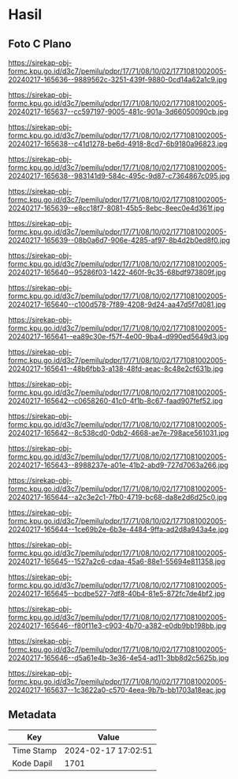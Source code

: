 # Hasil

## Foto C Plano

https://sirekap-obj-formc.kpu.go.id/d3c7/pemilu/pdpr/17/71/08/10/02/1771081002005-20240217-165636--9889562c-3251-439f-9880-0cd14a62a1c9.jpg

https://sirekap-obj-formc.kpu.go.id/d3c7/pemilu/pdpr/17/71/08/10/02/1771081002005-20240217-165637--cc597197-9005-481c-901a-3d66050090cb.jpg

https://sirekap-obj-formc.kpu.go.id/d3c7/pemilu/pdpr/17/71/08/10/02/1771081002005-20240217-165638--c41d1278-be6d-4918-8cd7-6b9180a96823.jpg

https://sirekap-obj-formc.kpu.go.id/d3c7/pemilu/pdpr/17/71/08/10/02/1771081002005-20240217-165638--983141d9-584c-495c-9d87-c7364867c095.jpg

https://sirekap-obj-formc.kpu.go.id/d3c7/pemilu/pdpr/17/71/08/10/02/1771081002005-20240217-165639--e8cc18f7-8081-45b5-8ebc-8eec0e4d361f.jpg

https://sirekap-obj-formc.kpu.go.id/d3c7/pemilu/pdpr/17/71/08/10/02/1771081002005-20240217-165639--08b0a6d7-906e-4285-af97-8b4d2b0ed8f0.jpg

https://sirekap-obj-formc.kpu.go.id/d3c7/pemilu/pdpr/17/71/08/10/02/1771081002005-20240217-165640--95286f03-1422-460f-9c35-68bdf973809f.jpg

https://sirekap-obj-formc.kpu.go.id/d3c7/pemilu/pdpr/17/71/08/10/02/1771081002005-20240217-165640--c100d578-7f89-4208-9d24-aa47d5f7d081.jpg

https://sirekap-obj-formc.kpu.go.id/d3c7/pemilu/pdpr/17/71/08/10/02/1771081002005-20240217-165641--ea89c30e-f57f-4e00-9ba4-d990ed5649d3.jpg

https://sirekap-obj-formc.kpu.go.id/d3c7/pemilu/pdpr/17/71/08/10/02/1771081002005-20240217-165641--48b6fbb3-a138-48fd-aeac-8c48e2cf631b.jpg

https://sirekap-obj-formc.kpu.go.id/d3c7/pemilu/pdpr/17/71/08/10/02/1771081002005-20240217-165642--c0658260-41c0-4f1b-8c67-faad907fef52.jpg

https://sirekap-obj-formc.kpu.go.id/d3c7/pemilu/pdpr/17/71/08/10/02/1771081002005-20240217-165642--8c538cd0-0db2-4668-ae7e-798ace561031.jpg

https://sirekap-obj-formc.kpu.go.id/d3c7/pemilu/pdpr/17/71/08/10/02/1771081002005-20240217-165643--8988237e-a01e-41b2-abd9-727d7063a266.jpg

https://sirekap-obj-formc.kpu.go.id/d3c7/pemilu/pdpr/17/71/08/10/02/1771081002005-20240217-165644--a2c3e2c1-7fb0-4719-bc68-da8e2d6d25c0.jpg

https://sirekap-obj-formc.kpu.go.id/d3c7/pemilu/pdpr/17/71/08/10/02/1771081002005-20240217-165644--1ce69b2e-6b3e-4484-9ffa-ad2d8a943a4e.jpg

https://sirekap-obj-formc.kpu.go.id/d3c7/pemilu/pdpr/17/71/08/10/02/1771081002005-20240217-165645--1527a2c6-cdaa-45a6-88e1-55694e811358.jpg

https://sirekap-obj-formc.kpu.go.id/d3c7/pemilu/pdpr/17/71/08/10/02/1771081002005-20240217-165645--bcdbe527-7df8-40b4-81e5-872fc7de4bf2.jpg

https://sirekap-obj-formc.kpu.go.id/d3c7/pemilu/pdpr/17/71/08/10/02/1771081002005-20240217-165646--f80f11e3-c903-4b70-a382-e0db9bb198bb.jpg

https://sirekap-obj-formc.kpu.go.id/d3c7/pemilu/pdpr/17/71/08/10/02/1771081002005-20240217-165646--d5a61e4b-3e36-4e54-ad11-3bb8d2c5625b.jpg

https://sirekap-obj-formc.kpu.go.id/d3c7/pemilu/pdpr/17/71/08/10/02/1771081002005-20240217-165637--1c3622a0-c570-4eea-9b7b-bb1703a18eac.jpg


## Metadata

| Key        | Value               |
| ---------- | ------------------- |
| Time Stamp | 2024-02-17 17:02:51 |
| Kode Dapil | 1701                |



